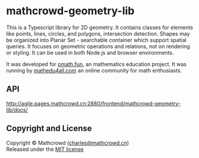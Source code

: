 # mathcrowd-geometry-lib

This is a Typescript library for 2D geometry. It contains classes for elements like points,
lines, circles, and polygons, intersection detection. Shapes may be organized into Planar Set - searchable container which support spatial queries. It focuses on geometric operations and relations, not on rendering or styling. It can be used in both Node.js and browser environments.

It was developed for [omath.fun](https://omath.fun), an mathematics education
project. It was running by [mathedu4all.com](https://mathedu4all.com) an online community for math enthusiasts.

## API

http://agile.pages.mathcrowd.cn:2880/frontend/mathcrowd-geometry-lib/docs/

## Copyright and License

Copyright © Mathcrowd ([charles@mathcrowd.cn](mailto:charles@mathcrowd.cn))  
Released under the [MIT license](LICENSE)